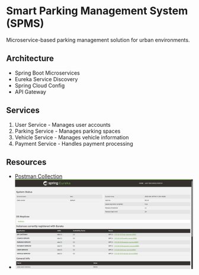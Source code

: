 # Smart Parking Management System (SPMS)

Microservice-based parking management solution for urban environments.

## Architecture
- Spring Boot Microservices
- Eureka Service Discovery
- Spring Cloud Config
- API Gateway

## Services
1. User Service - Manages user accounts
2. Parking Service - Manages parking spaces
3. Vehicle Service - Manages vehicle information
4. Payment Service - Handles payment processing

## Resources
- [Postman Collection](./docs/JSON/SPMS%20Testing.postman_collection.json)
- ![Eureka Dashboard](./docs/screenShots/eureka_Dashboard.png)